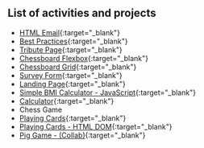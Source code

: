 ## List of activities and projects

- [HTML Email](/html-email/index.html){:target="_blank"}
- [Best Practices](/best-practice-page/index.html){:target="_blank"}
- [Tribute Page](/tribute-page-project/index.html){:target="_blank"}
- [Chessboard Flexbox](/chessboard-flexbox/index.html){:target="_blank"}
- [Chessboard Grid](/chessboard-grid/index.html){:target="_blank"}
- [Survey Form](/survey-form/index.html){:target="_blank"}
- [Landing Page](/landing-page/index.html){:target="_blank"}
- [Simple BMI Calculator - JavaScript](https://codepen.io/leocsdev/pen/OJRmNEo){:target="_blank"}
- [Calculator](/calculator/index.html){:target="_blank"}
- Chess Game
- [Playing Cards](https://repl.it/talk/share/playing-cards/112887){:target="_blank"}
- [Playing Cards - HTML DOM](/playing-cards-dom){:target="_blank"}
- [Pig Game - (Collab)](https://leocsdev.github.io/batch5-pig-game/){:target="_blank"}

<!---  
## Welcome to my GitHub Pages

You can use the [editor on GitHub](https://github.com/leocsdev/batch5-activities/edit/main/README.md) to maintain and preview the content for your website in Markdown files.

Whenever you commit to this repository, GitHub Pages will run [Jekyll](https://jekyllrb.com/) to rebuild the pages in your site, from the content in your Markdown files.

### Markdown

Markdown is a lightweight and easy-to-use syntax for styling your writing. It includes conventions for

```markdown
Syntax highlighted code block

# Header 1
## Header 2
### Header 3

- Bulleted
- List

1. Numbered
2. List

**Bold** and _Italic_ and `Code` text

[Link](url) and ![Image](src)
```

For more details see [GitHub Flavored Markdown](https://guides.github.com/features/mastering-markdown/).

### Jekyll Themes

Your Pages site will use the layout and styles from the Jekyll theme you have selected in your [repository settings](https://github.com/leocsdev/batch5-activities/settings). The name of this theme is saved in the Jekyll `_config.yml` configuration file.

### Support or Contact

Having trouble with Pages? Check out our [documentation](https://docs.github.com/categories/github-pages-basics/) or [contact support](https://github.com/contact) and we’ll help you sort it out.
-->